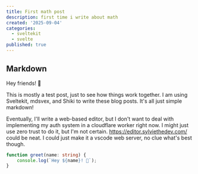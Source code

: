 ```yaml
---
title: First math post
description: first time i write about math
created: '2025-09-04'
categories:
  - sveltekit
  - svelte
published: true
---
```


## Markdown

Hey friends! 👋

This is mostly a test post, just to see how things work together.
I am using Sveltekit, mdsvex, and Shiki to write these blog posts. It's all just simple markdown!

Eventually, I'll write a web-based editor, but I don't want to deal with implementing my auth system in a cloudflare worker right now.
I might just use zero trust to do it, but I'm not certain.
https://editor.sylviethedev.com/ could be neat. I could just make it a vscode web server, no clue what's best though.

```ts
function greet(name: string) {
	console.log(`Hey ${name}! 👋`);
}
```
